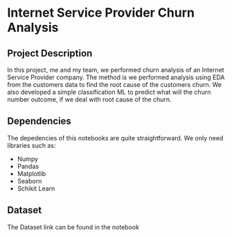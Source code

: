 # Internet Service Provider Churn Analysis
## Project Description
In this project, me and my team, we performed churn analysis of an Internet Service Provider company. The method is we performed analysis using EDA from the customers data to find the root cause of the customers churn. We also developed a simple classification ML to predict what will the churn number outcome, if we deal with root cause of the churn.
## Dependencies
The depedencies of this notebooks are quite straightforward. We only need libraries such as:
- Numpy
- Pandas
- Matplotlib
- Seaborn
- Schikit Learn
## Dataset
The Dataset link can be found in the notebook
